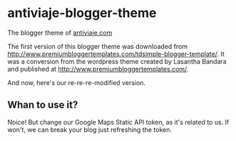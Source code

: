 # antiviaje-blogger-theme
The blogger theme of <a href="antiviaje.com">antiviaje.com</a>

The first version of this blogger theme was downloaded from http://www.premiumbloggertemplates.com/tdsimple-blogger-template/.
It was a conversion from the wordpress theme created by Lasantha Bandara and published at http://www.premiumbloggertemplates.com/.

And now, here's our re-re-re-modified version.

## Whan to use it?
Noice! But change our Google Maps Static API token, as it's related to us. If won't, we can break your blog just refreshing the token.
